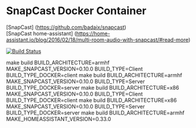 # SnapCast Docker Container

 [SnapCast] (https://github.com/badaix/snapcast)   
 [SnapCast home-assistant] (https://home-assistant.io/blog/2016/02/18/multi-room-audio-with-snapcast/#read-more)   

[![Build Status](https://travis-ci.org/nolte/docker-snapcast.svg?branch=master)](https://travis-ci.org/nolte/docker-snapcast)


make build BUILD_ARCHITECTURE=armhf MAKE_SNAPCAST_VERSION=0.10.0 BUILD_TYPE=Client BUILD_TYPE_DOCKER=client
make build BUILD_ARCHITECTURE=armhf MAKE_SNAPCAST_VERSION=0.10.0 BUILD_TYPE=Server BUILD_TYPE_DOCKER=server
make build BUILD_ARCHITECTURE=x86 MAKE_SNAPCAST_VERSION=0.10.0 BUILD_TYPE=Client BUILD_TYPE_DOCKER=client
make build BUILD_ARCHITECTURE=x86 MAKE_SNAPCAST_VERSION=0.10.0 BUILD_TYPE=Server BUILD_TYPE_DOCKER=server
make build BUILD_ARCHITECTURE=armhf MAKE_HOMEASSISTANT_VERSION=0.33.0
